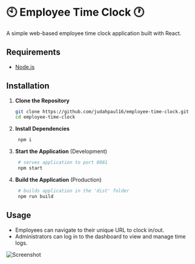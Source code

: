 # 🕙 Employee Time Clock 🕐

A simple web-based employee time clock application built with React.

## Requirements

- [Node.js](https://nodejs.org/)

## Installation

1. **Clone the Repository**

   ```bash
   git clone https://github.com/judahpaul16/employee-time-clock.git
   cd employee-time-clock
   
2. **Install Dependencies**

   ```bash
    npm i

3. **Start the Application** (Development)

   ```bash
    # serves application to port 8081
    npm start

4. **Build the Application** (Production)

   ```bash
    # builds application in the 'dist' folder
    npm run build

## Usage

- Employees can navigate to their unique URL to clock in/out.
- Administrators can log in to the dashboard to view and manage time logs.

<!-- screenshot -->
![Screenshot](screenshot.png)


   
 
